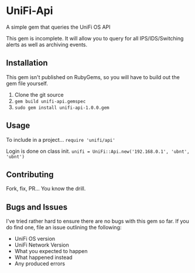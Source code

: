 # UniFi-Api
A simple gem that queries the UniFi OS API

This gem is incomplete. It will allow you to query for all IPS/IDS/Switching alerts as well as archiving events.

## Installation
This gem isn't published on RubyGems, so you will have to build out the gem file yourself.
  1. Clone the git source
  2. `gem build unifi-api.gemspec`
  3. `sudo gem install unifi-api-1.0.0.gem`

## Usage
  To include in a project...
  `require 'unifi/api'`
  
  Login is done on class init.
  `unifi = UniFi::Api.new('192.168.0.1', 'ubnt', 'ubnt')`

## Contributing
  Fork, fix, PR... You know the drill.

## Bugs and Issues
  I've tried rather hard to ensure there are no bugs with this gem so far. If you do find one, file an issue outlining the following:
  * UniFi OS version
  * UniFi Network Version
  * What you expected to happen
  * What happened instead
  * Any produced errors
